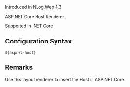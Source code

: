 Introduced in NLog.Web 4.3

ASP.NET Core Host Renderer. 

Supported in .NET Core

## Configuration Syntax
```
${aspnet-host}
```

## Remarks
Use this layout renderer to insert the Host in ASP.NET Core.